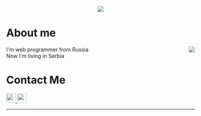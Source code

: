 <p align="center">
  <img src="https://capsule-render.vercel.app/api?type=waving&color=0:7D83FF,100:36F1CD&height=220&section=header&text=Yaroslav%20Filippov&fontSize=70&fontColor=fff"/>
</p>
<h1>About me</h1>
<img align="right" src="https://github.com/yaroslav-asu/yaroslav-asu/assets/72649893/ca73df1b-67de-472f-bb6d-9cda7f54ce63"/>
  I'm web programmer from Russia
<br> 
Now I'm living in Serbia
<br>






<h1>Contact Me</h2>
<a href="https://t.me/yaroslav_asu">
  <img height="25" src="https://github.com/yaroslav-asu/yaroslav-asu/assets/72649893/5e698a87-b935-406c-88c4-d8b07a92c223"/>
</a>
<a href="https://www.linkedin.com/in/filippov-yaroslav/">
  <img height="25" src="https://github.com/yaroslav-asu/yaroslav-asu/assets/72649893/9162c29f-0fa2-44cf-8f92-ec9ed0aacd6c"/>
</a>

---
